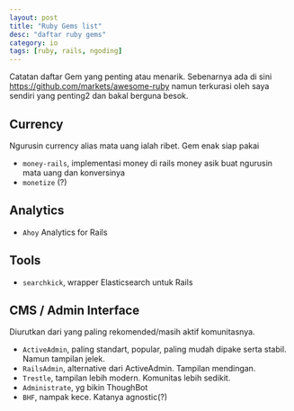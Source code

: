 ```yaml
---
layout: post
title: "Ruby Gems list"
desc: "daftar ruby gems"
category: io
tags: [ruby, rails, ngoding]
---
```


Catatan daftar Gem yang penting atau menarik. Sebenarnya ada di sini https://github.com/markets/awesome-ruby namun terkurasi oleh saya sendiri yang penting2 dan bakal berguna besok.


## Currency
Ngurusin currency alias mata uang ialah ribet. Gem enak siap pakai

- `money-rails`, implementasi money di rails
money asik buat ngurusin mata uang dan konversinya
- `monetize` (?)


## Analytics


- `Ahoy`  Analytics for Rails


## Tools
- `searchkick`, wrapper Elasticsearch untuk Rails

## CMS / Admin Interface
Diurutkan dari yang paling rekomended/masih aktif komunitasnya.

- `ActiveAdmin`, paling standart, popular, paling mudah dipake serta stabil. Namun tampilan jelek.
- `RailsAdmin`, alternative dari ActiveAdmin. Tampilan mendingan.
- `Trestle`, tampilan lebih modern. Komunitas lebih sedikit.
- `Administrate`, yg bikin ThoughBot
- `BHF`, nampak kece. Katanya agnostic(?)
